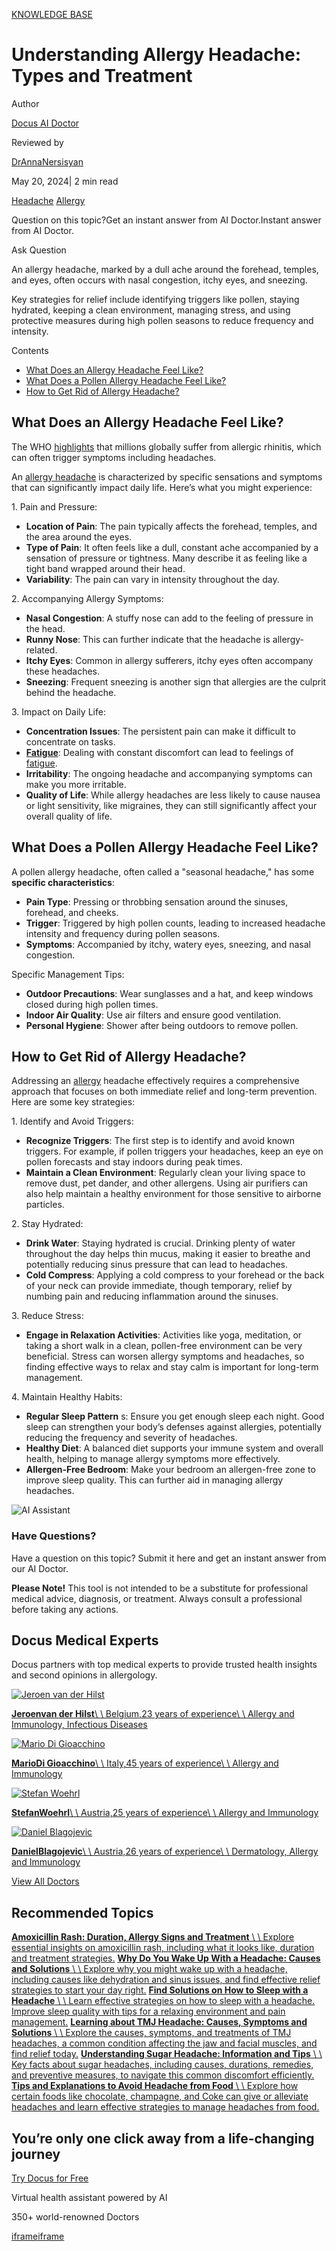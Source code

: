 [KNOWLEDGE BASE](https://docus.ai/knowledge-base)

# Understanding Allergy Headache: Types and Treatment

Author

[Docus AI Doctor](https://docus.ai/ai-doctor)

Reviewed by

[DrAnnaNersisyan](https://docus.ai/author/dr-anna-nersisyan)

May 20, 2024\| 2 min read

[Headache](https://docus.ai/tags/headache) [Allergy](https://docus.ai/tags/allergy)

Question on this topic?Get an instant answer from AI Doctor.Instant answer from AI Doctor.

Ask Question

An allergy headache, marked by a dull ache around the forehead, temples, and eyes, often occurs with nasal congestion, itchy eyes, and sneezing.

Key strategies for relief include identifying triggers like pollen, staying hydrated, keeping a clean environment, managing stress, and using protective measures during high pollen seasons to reduce frequency and intensity.

Contents

- [What Does an Allergy Headache Feel Like?](https://docus.ai/knowledge-base/allergy-headache-types-and-treatment#what-does-an-allergy-headache-feel-like)
- [What Does a Pollen Allergy Headache Feel Like?](https://docus.ai/knowledge-base/allergy-headache-types-and-treatment#what-does-a-pollen-allergy-headache-feel-like)
- [How to Get Rid of Allergy Headache?](https://docus.ai/knowledge-base/allergy-headache-types-and-treatment#how-to-get-rid-of-allergy-headache)

## What Does an Allergy Headache Feel Like?

The WHO [highlights](https://www.who.int/news-room/questions-and-answers/item/noncommunicable-diseases-allergic-rhinitis-and-sinusitis) that millions globally suffer from allergic rhinitis, which can often trigger symptoms including headaches.

An [allergy headache](https://docus.ai/symptoms-guide/allergy-headache-relief) is characterized by specific sensations and symptoms that can significantly impact daily life. Here’s what you might experience:

1\. Pain and Pressure:

- **Location of Pain**: The pain typically affects the forehead, temples, and the area around the eyes.
- **Type of Pain**: It often feels like a dull, constant ache accompanied by a sensation of pressure or tightness. Many describe it as feeling like a tight band wrapped around their head.
- **Variability**: The pain can vary in intensity throughout the day.

2\. Accompanying Allergy Symptoms:

- **Nasal Congestion**: A stuffy nose can add to the feeling of pressure in the head.
- **Runny Nose**: This can further indicate that the headache is allergy-related.
- **Itchy Eyes**: Common in allergy sufferers, itchy eyes often accompany these headaches.
- **Sneezing**: Frequent sneezing is another sign that allergies are the culprit behind the headache.

3\. Impact on Daily Life:

- **Concentration Issues**: The persistent pain can make it difficult to concentrate on tasks.
- [**Fatigue**](https://docus.ai/knowledge-base/understanding-allergy-fatigue): Dealing with constant discomfort can lead to feelings of [fatigue](https://docus.ai/symptoms-guide/combatting-allergy-fatigue-insights-and-helpful-strategies).
- **Irritability**: The ongoing headache and accompanying symptoms can make you more irritable.
- **Quality of Life**: While allergy headaches are less likely to cause nausea or light sensitivity, like migraines, they can still significantly affect your overall quality of life.

## What Does a Pollen Allergy Headache Feel Like?

A pollen allergy headache, often called a "seasonal headache," has some **specific characteristics**:

- **Pain Type**: Pressing or throbbing sensation around the sinuses, forehead, and cheeks.
- **Trigger**: Triggered by high pollen counts, leading to increased headache intensity and frequency during pollen seasons.
- **Symptoms**: Accompanied by itchy, watery eyes, sneezing, and nasal congestion.

Specific Management Tips:

- **Outdoor Precautions**: Wear sunglasses and a hat, and keep windows closed during high pollen times.
- **Indoor Air Quality**: Use air filters and ensure good ventilation.
- **Personal Hygiene**: Shower after being outdoors to remove pollen.

## How to Get Rid of Allergy Headache?

Addressing an [allergy](https://docus.ai/knowledge-base/allergy-attack) headache effectively requires a comprehensive approach that focuses on both immediate relief and long-term prevention. Here are some key strategies:

1\. Identify and Avoid Triggers:

- **Recognize Triggers**: The first step is to identify and avoid known triggers. For example, if pollen triggers your headaches, keep an eye on pollen forecasts and stay indoors during peak times.
- **Maintain a Clean Environment**: Regularly clean your living space to remove dust, pet dander, and other allergens. Using air purifiers can also help maintain a healthy environment for those sensitive to airborne particles.

2\. Stay Hydrated:

- **Drink Water**: Staying hydrated is crucial. Drinking plenty of water throughout the day helps thin mucus, making it easier to breathe and potentially reducing sinus pressure that can lead to headaches.
- **Cold Compress**: Applying a cold compress to your forehead or the back of your neck can provide immediate, though temporary, relief by numbing pain and reducing inflammation around the sinuses.

3\. Reduce Stress:

- **Engage in Relaxation Activities**: Activities like yoga, meditation, or taking a short walk in a clean, pollen-free environment can be very beneficial. Stress can worsen allergy symptoms and headaches, so finding effective ways to relax and stay calm is important for long-term management.

4\. Maintain Healthy Habits:

- **Regular Sleep Pattern** s: Ensure you get enough sleep each night. Good sleep can strengthen your body’s defenses against allergies, potentially reducing the frequency and severity of headaches.
- **Healthy Diet**: A balanced diet supports your immune system and overall health, helping to manage allergy symptoms more effectively.
- **Allergen-Free Bedroom**: Make your bedroom an allergen-free zone to improve sleep quality. This can further aid in managing allergy headaches.

![AI Assistant](https://docus.ai/images/small-assistant.png)

### Have Questions?

Have a question on this topic? Submit it here and get an instant answer from our AI Doctor.

**Please Note!** This tool is not intended to be a substitute for professional medical advice, diagnosis, or treatment. Always consult a professional before taking any actions.

## Docus Medical Experts

Docus partners with top medical experts to provide trusted health insights and second opinions in allergology.

[![Jeroen van der Hilst](https://docus.ai/_next/image?url=https%3A%2F%2Fdocus-live-cms-storage-us.s3.amazonaws.com%2Fnetwork_doctors%2Fprofile_pictures%2F09d824c579b26b97638d7d4e644bcd7d.png&w=3840&q=100)](https://docus.ai/doctors/jeroen-van-der-hilst-230)

[**Jeroenvan der Hilst**\\
\\
Belgium,23 years of experience\\
\\
Allergy and Immunology, Infectious Diseases](https://docus.ai/doctors/jeroen-van-der-hilst-230)

[![Mario Di Gioacchino](https://docus.ai/_next/image?url=https%3A%2F%2Fdocus-live-cms-storage-us.s3.amazonaws.com%2Fnetwork_doctors%2Fprofile_pictures%2Facd9e15015166880b299bb050bf36a1e.png&w=3840&q=100)](https://docus.ai/doctors/mario-di-gioacchino-289)

[**MarioDi Gioacchino**\\
\\
Italy,45 years of experience\\
\\
Allergy and Immunology](https://docus.ai/doctors/mario-di-gioacchino-289)

[![Stefan Woehrl](https://docus.ai/_next/image?url=https%3A%2F%2Fdocus-live-cms-storage-us.s3.amazonaws.com%2Fnetwork_doctors%2Fprofile_pictures%2F6de08fc5c93dbcdd3413ad62658c9f83.png&w=3840&q=100)](https://docus.ai/doctors/stefan-woehrl-402)

[**StefanWoehrl**\\
\\
Austria,25 years of experience\\
\\
Allergy and Immunology](https://docus.ai/doctors/stefan-woehrl-402)

[![Daniel Blagojevic](https://docus.ai/_next/image?url=https%3A%2F%2Fdocus-live-cms-storage-us.s3.amazonaws.com%2Fnetwork_doctors%2Fprofile_pictures%2Ff4b11135257c2828e344eaf52ef46859.png&w=3840&q=100)](https://docus.ai/doctors/daniel-blagojevic-165)

[**DanielBlagojevic**\\
\\
Austria,26 years of experience\\
\\
Dermatology, Allergy and Immunology](https://docus.ai/doctors/daniel-blagojevic-165)

[View All Doctors](https://docus.ai/doctors)

## Recommended Topics

[**Amoxicillin Rash: Duration, Allergy Signs and Treatment** \\
\\
Explore essential insights on amoxicillin rash, including what it looks like, duration and treatment strategies.](https://docus.ai/knowledge-base/amoxicillin-rash-duration-allergy-signs-and-treatment) [**Why Do You Wake Up With a Headache: Causes and Solutions** \\
\\
Explore why you might wake up with a headache, including causes like dehydration and sinus issues, and find effective relief strategies to start your day right.](https://docus.ai/knowledge-base/why-do-you-wake-up-with-a-headache) [**Find Solutions on How to Sleep with a Headache** \\
\\
Learn effective strategies on how to sleep with a headache. Improve sleep quality with tips for a relaxing environment and pain management.](https://docus.ai/knowledge-base/solutions-on-how-to-sleep-with-a-headache) [**Learning about TMJ Headache: Causes, Symptoms and Solutions** \\
\\
Explore the causes, symptoms, and treatments of TMJ headaches, a common condition affecting the jaw and facial muscles, and find relief today.](https://docus.ai/knowledge-base/tmj-headache-causes-and-solutions) [**Understanding Sugar Headache: Information and Tips** \\
\\
Key facts about sugar headaches, including causes, durations, remedies, and preventive measures, to navigate this common discomfort efficiently.](https://docus.ai/knowledge-base/sugar-headache-information-and-tips) [**Tips and Explanations to Avoid Headache from Food** \\
\\
Explore how certain foods like chocolate, champagne, and Coke can give or alleviate headaches and learn effective strategies to manage headaches from food.](https://docus.ai/knowledge-base/tips-and-explanations-to-avoid-headache-from-food)

## You’re only one click away from a life-changing journey

[Try Docus for Free](https://my.docus.ai/auth/signup)

Virtual health assistant powered by AI

350+ world-renowned Doctors

[iframe](https://td.doubleclick.net/td/ga/rul?tid=G-C1NR4HEC74&gacid=479463030.1741381318&gtm=45je5362v874030715z8849365654za200zb849365654&dma=0&gcs=G1--&gcd=13l3l3R3l5l1&npa=0&pscdl=noapi&aip=1&fledge=1&frm=0&tag_exp=102067808~102482433~102539968~102587591~102640600~102717422~102788824~102813108&z=712494183)[iframe](https://td.doubleclick.net/td/rul/11076298198?random=1741381318414&cv=11&fst=1741381318414&fmt=3&bg=ffffff&guid=ON&async=1&gtm=45je5362v874030715z8849365654za200zb849365654&gcd=13l3l3R3l5l1&dma=0&tag_exp=102067808~102482433~102539968~102587591~102640600~102717422~102788824~102813108&u_w=1280&u_h=1024&url=https%3A%2F%2Fdocus.ai%2Fknowledge-base%2Fallergy-headache-types-and-treatment&hn=www.googleadservices.com&frm=0&tiba=Understanding%20Allergy%20Headache%3A%20Types%20and%20Treatment&npa=0&pscdl=noapi&auid=2014667397.1741381318&uaa=&uab=&uafvl=&uamb=0&uam=&uap=&uapv=&uaw=0&fledge=1&data=event%3Dgtag.config)